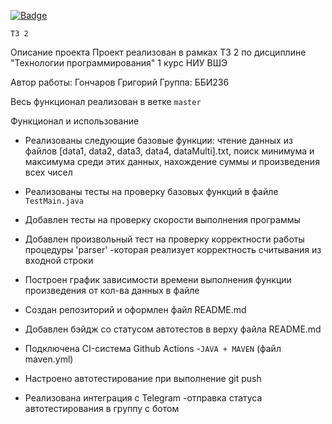 [![Badge](https://github.com/TimWHitee/techtask2/actions/workflows/javatest.yml/badge.svg)](https://github.com/Zero-Bite/Tech_Task/blob/master/.github/workflows/maven.yml)

`ТЗ 2`

Описание проекта
Проект реализован в рамках ТЗ 2 по дисциплине "Технологии программирования" 1 курс НИУ ВШЭ

Автор работы: Гончаров Григорий
Группа: ББИ236

Весь функционал реализован в ветке `master`

Функционал и использование
- Реализованы следующие базовые функции: чтение данных из файлов [data1, data2, data3, data4, dataMulti].txt, поиск минимума и максимума среди этих данных, нахождение суммы и произведения всех чисел

- Реализованы тесты на проверку базовых функций в файле `TestMain.java`

- Добавлен тесты на проверку скорости выполнения программы

- Добавлен произвольный тест на проверку корректности работы процедуры 'parser' -которая реализует корректность считывания из входной строки

- Построен график зависимости времени выполнения функции произведения от кол-ва данных в файле

- Создан репозиторий и оформлен файл README.md

- Добавлен бэйдж со статусом автотестов в верху файла README.md

- Подключена CI-система Github Actions -`JAVA + MAVEN` (файл maven.yml)

- Настроено автотестирование при выполнение git push

- Реализована интеграция с Telegram -отправка статуса автотестирования в группу с ботом